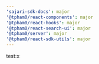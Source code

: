 ```yaml
---
'sajari-sdk-docs': major
'@tpham0/react-components': major
'@tpham0/react-hooks': major
'@tpham0/react-search-ui': major
'@tpham0/server': major
'@tpham0/react-sdk-utils': major
---
```


test:x
